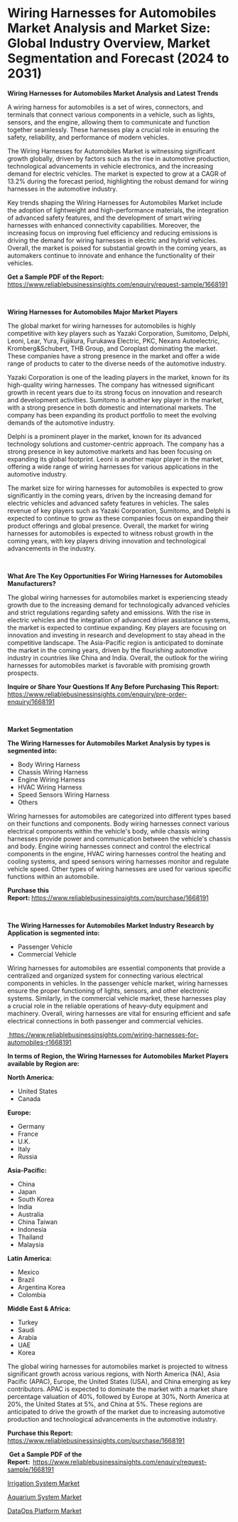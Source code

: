 <p><h1>Wiring Harnesses for Automobiles Market Analysis and Market Size: Global Industry Overview, Market Segmentation and Forecast (2024 to 2031)</h1></p><p><strong>Wiring Harnesses for Automobiles Market Analysis and Latest Trends</strong></p>
<p><p>A wiring harness for automobiles is a set of wires, connectors, and terminals that connect various components in a vehicle, such as lights, sensors, and the engine, allowing them to communicate and function together seamlessly. These harnesses play a crucial role in ensuring the safety, reliability, and performance of modern vehicles.</p><p>The Wiring Harnesses for Automobiles Market is witnessing significant growth globally, driven by factors such as the rise in automotive production, technological advancements in vehicle electronics, and the increasing demand for electric vehicles. The market is expected to grow at a CAGR of 13.2% during the forecast period, highlighting the robust demand for wiring harnesses in the automotive industry.</p><p>Key trends shaping the Wiring Harnesses for Automobiles Market include the adoption of lightweight and high-performance materials, the integration of advanced safety features, and the development of smart wiring harnesses with enhanced connectivity capabilities. Moreover, the increasing focus on improving fuel efficiency and reducing emissions is driving the demand for wiring harnesses in electric and hybrid vehicles. Overall, the market is poised for substantial growth in the coming years, as automakers continue to innovate and enhance the functionality of their vehicles.</p></p>
<p><strong>Get a Sample PDF of the Report:&nbsp;</strong> <a href="https://www.reliablebusinessinsights.com/enquiry/request-sample/1668191">https://www.reliablebusinessinsights.com/enquiry/request-sample/1668191</a></p>
<p>&nbsp;</p>
<p><strong>Wiring Harnesses for Automobiles Major Market Players</strong></p>
<p><p>The global market for wiring harnesses for automobiles is highly competitive with key players such as Yazaki Corporation, Sumitomo, Delphi, Leoni, Lear, Yura, Fujikura, Furukawa Electric, PKC, Nexans Autoelectric, Kromberg&Schubert, THB Group, and Coroplast dominating the market. These companies have a strong presence in the market and offer a wide range of products to cater to the diverse needs of the automotive industry.</p><p>Yazaki Corporation is one of the leading players in the market, known for its high-quality wiring harnesses. The company has witnessed significant growth in recent years due to its strong focus on innovation and research and development activities. Sumitomo is another key player in the market, with a strong presence in both domestic and international markets. The company has been expanding its product portfolio to meet the evolving demands of the automotive industry.</p><p>Delphi is a prominent player in the market, known for its advanced technology solutions and customer-centric approach. The company has a strong presence in key automotive markets and has been focusing on expanding its global footprint. Leoni is another major player in the market, offering a wide range of wiring harnesses for various applications in the automotive industry.</p><p>The market size for wiring harnesses for automobiles is expected to grow significantly in the coming years, driven by the increasing demand for electric vehicles and advanced safety features in vehicles. The sales revenue of key players such as Yazaki Corporation, Sumitomo, and Delphi is expected to continue to grow as these companies focus on expanding their product offerings and global presence. Overall, the market for wiring harnesses for automobiles is expected to witness robust growth in the coming years, with key players driving innovation and technological advancements in the industry.</p></p>
<p>&nbsp;</p>
<p><strong>What Are The Key Opportunities For Wiring Harnesses for Automobiles Manufacturers?</strong></p>
<p><p>The global wiring harnesses for automobiles market is experiencing steady growth due to the increasing demand for technologically advanced vehicles and strict regulations regarding safety and emissions. With the rise in electric vehicles and the integration of advanced driver assistance systems, the market is expected to continue expanding. Key players are focusing on innovation and investing in research and development to stay ahead in the competitive landscape. The Asia-Pacific region is anticipated to dominate the market in the coming years, driven by the flourishing automotive industry in countries like China and India. Overall, the outlook for the wiring harnesses for automobiles market is favorable with promising growth prospects.</p></p>
<p><strong>Inquire or Share Your Questions If Any Before Purchasing This Report:</strong> <a href="https://www.reliablebusinessinsights.com/enquiry/pre-order-enquiry/1668191">https://www.reliablebusinessinsights.com/enquiry/pre-order-enquiry/1668191</a></p>
<p>&nbsp;</p>
<p><strong>Market Segmentation</strong></p>
<p><strong>The Wiring Harnesses for Automobiles Market Analysis by types is segmented into:</strong></p>
<p><ul><li>Body Wiring Harness</li><li>Chassis Wiring Harness</li><li>Engine Wiring Harness</li><li>HVAC Wiring Harness</li><li>Speed Sensors Wiring Harness</li><li>Others</li></ul></p>
<p><p>Wiring harnesses for automobiles are categorized into different types based on their functions and components. Body wiring harnesses connect various electrical components within the vehicle's body, while chassis wiring harnesses provide power and communication between the vehicle's chassis and body. Engine wiring harnesses connect and control the electrical components in the engine, HVAC wiring harnesses control the heating and cooling systems, and speed sensors wiring harnesses monitor and regulate vehicle speed. Other types of wiring harnesses are used for various specific functions within an automobile.</p></p>
<p><strong>Purchase this Report:&nbsp;</strong><a href="https://www.reliablebusinessinsights.com/purchase/1668191">https://www.reliablebusinessinsights.com/purchase/1668191</a></p>
<p>&nbsp;</p>
<p><strong>The Wiring Harnesses for Automobiles Market Industry Research by Application is segmented into:</strong></p>
<p><ul><li>Passenger Vehicle</li><li>Commercial Vehicle</li></ul></p>
<p><p>Wiring harnesses for automobiles are essential components that provide a centralized and organized system for connecting various electrical components in vehicles. In the passenger vehicle market, wiring harnesses ensure the proper functioning of lights, sensors, and other electronic systems. Similarly, in the commercial vehicle market, these harnesses play a crucial role in the reliable operations of heavy-duty equipment and machinery. Overall, wiring harnesses are vital for ensuring efficient and safe electrical connections in both passenger and commercial vehicles.</p></p>
<p><a href="https://www.reliablebusinessinsights.com/wiring-harnesses-for-automobiles-r1668191">&nbsp;https://www.reliablebusinessinsights.com/wiring-harnesses-for-automobiles-r1668191</a></p>
<p><strong>In terms of Region, the Wiring Harnesses for Automobiles Market Players available by Region are:</strong></p>
<p>
    <p> <strong> North America: </strong>
        <ul>
            <li>United States</li>
            <li>Canada</li>
        </ul>
        </p> 
    <p> <strong> Europe: </strong>
        <ul>
            <li>Germany</li>
            <li>France</li>
            <li>U.K.</li>
            <li>Italy</li>
            <li>Russia</li>
        </ul>
        </p> 
    <p> <strong> Asia-Pacific: </strong>
        <ul>
            <li>China</li>
            <li>Japan</li>
            <li>South Korea</li>
            <li>India</li>
            <li>Australia</li>
            <li>China Taiwan</li>
            <li>Indonesia</li>
            <li>Thailand</li>
            <li>Malaysia</li>
        </ul>
        </p> 
    <p> <strong> Latin America: </strong>
        <ul>
            <li>Mexico</li>
            <li>Brazil</li>
            <li>Argentina Korea</li>
            <li>Colombia</li>
        </ul>
        </p> 
    <p> <strong> Middle East & Africa: </strong>
        <ul>
            <li>Turkey</li>
            <li>Saudi</li>
            <li>Arabia</li>
            <li>UAE</li>
            <li>Korea</li>
        </ul>
    </p>
    </p>
<p><p>The global wiring harnesses for automobiles market is projected to witness significant growth across various regions, with North America (NA), Asia Pacific (APAC), Europe, the United States (USA), and China emerging as key contributors. APAC is expected to dominate the market with a market share percentage valuation of 40%, followed by Europe at 30%, North America at 20%, the United States at 5%, and China at 5%. These regions are anticipated to drive the growth of the market due to increasing automotive production and technological advancements in the automotive industry.</p></p>
<p><strong>Purchase this Report: </strong><a href="https://www.reliablebusinessinsights.com/purchase/1668191">https://www.reliablebusinessinsights.com/purchase/1668191</a></p>
<p>&nbsp;<strong>Get a Sample PDF of the Report:&nbsp;&nbsp;</strong><a href="https://www.reliablebusinessinsights.com/enquiry/request-sample/1668191">https://www.reliablebusinessinsights.com/enquiry/request-sample/1668191</a></p>
<p><strong></strong></p>
<p><p><a href="https://github.com/kishanagarner91/Market-Research-Report-List-1/blob/main/irrigation-system-market.md">Irrigation System Market</a></p><p><a href="https://github.com/FredaSauer/Market-Research-Report-List-1/blob/main/aquarium-system-market.md">Aquarium System Market</a></p><p><a href="https://github.com/arabintang013/Market-Research-Report-List-1/blob/main/dataops-platform-market.md">DataOps Platform Market</a></p></p>